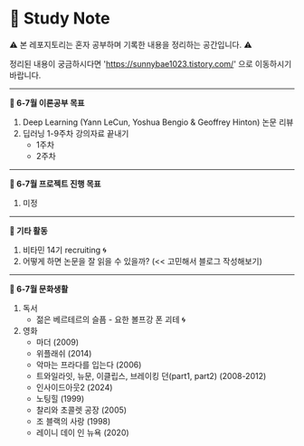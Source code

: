 # 📝 Study Note

⚠️ 본 레포지토리는 혼자 공부하며 기록한 내용을 정리하는 공간입니다. ⚠️

정리된 내용이 궁금하시다면 'https://sunnybae1023.tistory.com/' 으로 이동하시기 바랍니다.

---
**📍 6-7월 이론공부 목표**

1. Deep Learning (Yann LeCun, Yoshua Bengio & Geoffrey Hinton) 논문 리뷰
2. 딥러닝 1-9주차 강의자료 끝내기
   - 1주차
   - 2주차

---
**📍 6-7월 프로젝트 진행 목표**

1. 미정


---
**📍 기타 활동**

1. 비타민 14기 recruiting 🌀
2. 어떻게 하면 논문을 잘 읽을 수 있을까? (<< 고민해서 블로그 작성해보기)

   
---
**📍 6-7월 문화생활**

1. 독서
   - 젊은 베르테르의 슬픔 - 요한 볼프강 폰 괴테 🌀
2. 영화
   - 마더 (2009)
   - 위플래쉬 (2014)
   - 악마는 프라다를 입는다 (2006)
   - 트와일라잇, 뉴문, 이클립스, 브레이킹 던(part1, part2) (2008-2012)
   - 인사이드아웃2 (2024)
   - 노팅힐 (1999)
   - 찰리와 초콜렛 공장 (2005)
   - 조 블랙의 사랑 (1998)
   - 레이니 데이 인 뉴욕 (2020)
